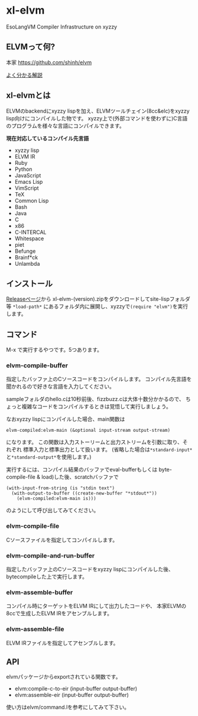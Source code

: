 # xl-elvm
EsoLangVM Compiler Infrastructure on xyzzy

## ELVMって何?

本家 https://github.com/shinh/elvm

[よく分かる解説](http://shinh.skr.jp/slide/elvm/000.html)

## xl-elvmとは

ELVMのbackendにxyzzy lispを加え、ELVMツールチェイン(8cc&elc)をxyzzy lisp向けにコンパイルした物です。
xyzzy上で(外部コマンドを使わずに)C言語のプログラムを様々な言語にコンパイルできます。

**現在対応しているコンパイル先言語**
- xyzzy lisp
- ELVM IR
- Ruby
- Python
- JavaScript
- Emacs Lisp
- VimScript
- TeX
- Common Lisp
- Bash
- Java
- C
- x86
- C-INTERCAL
- Whitespace
- piet
- Befunge
- Brainf*ck
- Unlambda

## インストール
[Releaseページ](https://github.com/youz/xl-elvm/releases)から
xl-elvm-(version).zipをダウンロードしてsite-lispフォルダ等 `*load-path*`
にあるフォルダ内に展開し、xyzzyで`(require "elvm")`を実行します。


## コマンド

M-x で実行するやつです。5つあります。

### elvm-compile-buffer
指定したバッファ上のCソースコードをコンパイルします。
コンパイル先言語を聞かれるので好きな言語を入力してください。

sampleフォルダのhello.cは10秒前後、fizzbuzz.cは大体十数分かかるので、
ちょっと複雑なコードをコンパイルするときは覚悟して実行しましょう。

なおxyzzy lispにコンパイルした場合、main関数は

`elvm-compiled:elvm-main (&optional input-stream output-stream)`

になります。
この関数は入力ストーリームと出力ストリームを引数に取り、それぞれ
標準入力と標準出力として扱います。
(省略した場合は`*standard-input*`と`*standard-output*`を使用します。)

実行するには、コンパイル結果のバッファでeval-bufferもしくは
byte-compile-file & load)した後、scratchバッファで
```
(with-input-from-string (is "stdin text")
  (with-output-to-buffer ((create-new-buffer "*stdout*"))
    (elvm-compiled:elvm-main is)))
```
のようにして呼び出してみてください。

### elvm-compile-file
Cソースファイルを指定してコンパイルします。

### elvm-compile-and-run-buffer
指定したバッファ上のCソースコードをxyzzy lispにコンパイルした後、
bytecompileした上で実行します。

### elvm-assemble-buffer
コンパイル時にターゲットをELVM IRにして出力したコードや、
本家ELVMの8ccで生成したELVM IRをアセンブルします。

### elvm-assemble-file
ELVM IRファイルを指定してアセンブルします。


## API
elvmパッケージからexportされている関数です。

- elvm:compile-c-to-eir (input-buffer output-buffer)
- elvm:assemble-eir (input-buffer output-buffer)

使い方はelvm/command.lを参考にしてみて下さい。
